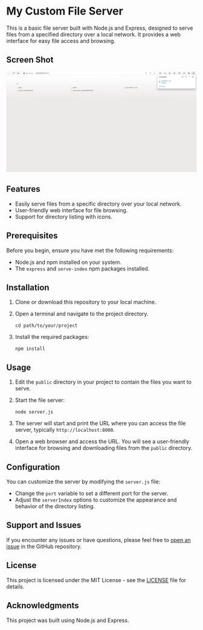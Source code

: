 # My Custom File Server

This is a basic file server built with Node.js and Express, designed to serve files from a specified directory over a local network. It provides a web interface for easy file access and browsing.


## Screen Shot

![Alt text](image.png)


## Features

- Easily serve files from a specific directory over your local network.
- User-friendly web interface for file browsing.
- Support for directory listing with icons.

## Prerequisites

Before you begin, ensure you have met the following requirements:

- Node.js and npm installed on your system.
- The `express` and `serve-index` npm packages installed.

## Installation

1. Clone or download this repository to your local machine.
2. Open a terminal and navigate to the project directory.

   ```shell
   cd path/to/your/project
   ```

3. Install the required packages:

   ```shell
   npm install
   ```

## Usage

1. Edit the `public` directory in your project to contain the files you want to serve.

2. Start the file server:

   ```shell
   node server.js
   ```

3. The server will start and print the URL where you can access the file server, typically `http://localhost:8000`.

4. Open a web browser and access the URL. You will see a user-friendly interface for browsing and downloading files from the `public` directory.

## Configuration

You can customize the server by modifying the `server.js` file:

- Change the `port` variable to set a different port for the server.
- Adjust the `serverIndex` options to customize the appearance and behavior of the directory listing.

## Support and Issues

If you encounter any issues or have questions, please feel free to [open an issue](https://github.com/your-username/your-file-server/issues) in the GitHub repository.

## License

This project is licensed under the MIT License - see the [LICENSE](LICENSE) file for details.

## Acknowledgments

This project was built using Node.js and Express.

